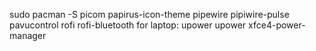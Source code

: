 sudo pacman -S picom papirus-icon-theme pipewire pipiwire-pulse pavucontrol rofi rofi-bluetooth
for laptop: upower upower xfce4-power-manager
